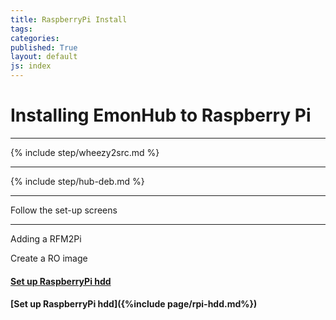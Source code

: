 ```yaml
---
title: RaspberryPi Install
tags: 
categories: 
published: True
layout: default
js: index
---
```


Installing EmonHub to Raspberry Pi
===================================

-----------------------------------

{% include step/wheezy2src.md %}

----

{% include step/hub-deb.md %}

---

Follow the set-up screens

-----------------------------

Adding a RFM2Pi

Create a RO image

#### [Set up RaspberryPi hdd]({{site.page}}install/raspberrypi/hdd)

#### [Set up RaspberryPi hdd]({%include page/rpi-hdd.md%})





